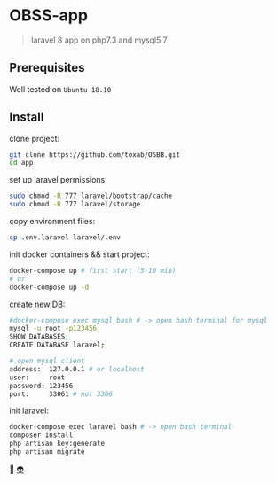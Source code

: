 # OBSS-app
> laravel 8 app on php7.3 and mysql5.7

## Prerequisites
Well tested on `Ubuntu 18.10`

## Install
clone project:
```bash
git clone https://github.com/toxab/OSBB.git
cd app
```

set up laravel permissions:
```bash
sudo chmod -R 777 laravel/bootstrap/cache
sudo chmod -R 777 laravel/storage
```

copy environment files:
```bash
cp .env.laravel laravel/.env
```

init docker containers && start project:
```bash
docker-compose up # first start (5-10 min)
# or
docker-compose up -d
```

create new DB:
```bash
#docker-compose exec mysql bash # -> open bash terminal for mysql
mysql -u root -p123456
SHOW DATABASES;
CREATE DATABASE laravel;

# open mysql client
address:  127.0.0.1 # or localhost
user:     root
password: 123456
port:     33061 # not 3306
```

init laravel:
```bash
docker-compose exec laravel bash # -> open bash terminal
composer install
php artisan key:generate
php artisan migrate
```
:rocket:
[:alien:](http://127.0.0.1:8081/)
